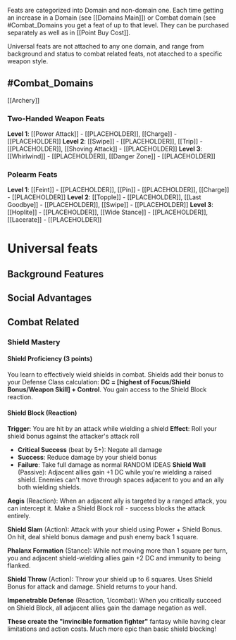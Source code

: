 Feats are categorized into Domain and non-domain one. Each time getting an increase in a Domain (see [[Domains Main]]) or Combat domain (see #Combat_Domains  you get a feat of up to that level. They can be purchased separately as well as in [[Point Buy Cost]].

Universal feats are not attached to any one domain, and range from background and status to combat related feats, not atacched to a specific weapon style.

## #Combat_Domains 

[[Archery]]

### Two-Handed Weapon Feats
**Level 1**: [[Power Attack]] - [[PLACEHOLDER]], [[Charge]] - [[PLACEHOLDER]]
**Level 2**: [[Swipe]] - [[PLACEHOLDER]], [[Trip]] - [[PLACEHOLDER]], [[Shoving Attack]] - [[PLACEHOLDER]]
**Level 3**: [[Whirlwind]] - [[PLACEHOLDER]], [[Danger Zone]] - [[PLACEHOLDER]]

### Polearm Feats
**Level 1**: [[Feint]] - [[PLACEHOLDER]], [[Pin]] - [[PLACEHOLDER]], [[Charge]] - [[PLACEHOLDER]]
**Level 2**: [[Topple]] - [[PLACEHOLDER]], [[Last Goodbye]] - [[PLACEHOLDER]], [[Swipe]] - [[PLACEHOLDER]]
**Level 3**: [[Hoplite]] - [[PLACEHOLDER]], [[Wide Stance]] - [[PLACEHOLDER]], [[Lacerate]] - [[PLACEHOLDER]]


# Universal feats
## Background Features
## Social Advantages
## Combat Related
### Shield Mastery 
#### **Shield Proficiency** (3 points)

You learn to effectively wield shields in combat. Shields add their bonus to your Defense Class calculation: **DC = [highest of Focus/Shield Bonus/Weapon Skill] + Control**. You gain access to the Shield Block reaction.

#### **Shield Block** (Reaction)

**Trigger**: You are hit by an attack while wielding a shield **Effect**: Roll your shield bonus against the attacker's attack roll

- **Critical Success** (beat by 5+): Negate all damage
- **Success**: Reduce damage by your shield bonus
- **Failure**: Take full damage as normal
RANDOM IDEAS
**Shield Wall** (Passive): Adjacent allies gain +1 DC while you're wielding a raised shield. Enemies can't move through spaces adjacent to you and an ally both wielding shields.

**Aegis** (Reaction): When an adjacent ally is targeted by a ranged attack, you can intercept it. Make a Shield Block roll - success blocks the attack entirely.

**Shield Slam** (Action): Attack with your shield using Power + Shield Bonus. On hit, deal shield bonus damage and push enemy back 1 square.

**Phalanx Formation** (Stance): While not moving more than 1 square per turn, you and adjacent shield-wielding allies gain +2 DC and immunity to being flanked.

**Shield Throw** (Action): Throw your shield up to 6 squares. Uses Shield Bonus for attack and damage. Shield returns to your hand.

**Impenetrable Defense** (Reaction, 1/combat): When you critically succeed on Shield Block, all adjacent allies gain the damage negation as well.

**These create the "invincible formation fighter"** fantasy while having clear limitations and action costs. Much more epic than basic shield blocking!